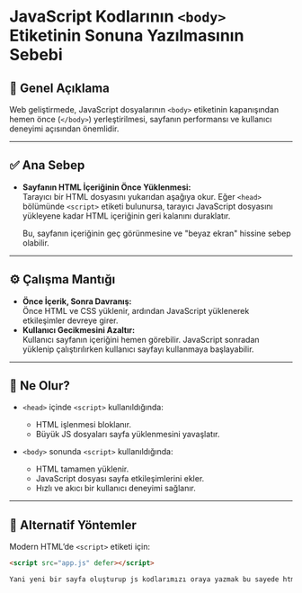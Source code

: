 # JavaScript Kodlarının `<body>` Etiketinin Sonuna Yazılmasının Sebebi

## 📌 Genel Açıklama

Web geliştirmede, JavaScript dosyalarının `<body>` etiketinin kapanışından hemen önce (`</body>`) yerleştirilmesi, sayfanın performansı ve kullanıcı deneyimi açısından önemlidir.

---

## ✅ Ana Sebep

- **Sayfanın HTML İçeriğinin Önce Yüklenmesi:**  
  Tarayıcı bir HTML dosyasını yukarıdan aşağıya okur. Eğer `<head>` bölümünde `<script>` etiketi bulunursa, tarayıcı JavaScript dosyasını yükleyene kadar HTML içeriğinin geri kalanını duraklatır.
  
  Bu, sayfanın içeriğinin geç görünmesine ve "beyaz ekran" hissine sebep olabilir.

---

## ⚙️ Çalışma Mantığı

- **Önce İçerik, Sonra Davranış:**  
  Önce HTML ve CSS yüklenir, ardından JavaScript yüklenerek etkileşimler devreye girer.
- **Kullanıcı Gecikmesini Azaltır:**  
  Kullanıcı sayfanın içeriğini hemen görebilir. JavaScript sonradan yüklenip çalıştırılırken kullanıcı sayfayı kullanmaya başlayabilir.

---

## 🚫 Ne Olur?

- `<head>` içinde `<script>` kullanıldığında:
  - HTML işlenmesi bloklanır.
  - Büyük JS dosyaları sayfa yüklenmesini yavaşlatır.

- `<body>` sonunda `<script>` kullanıldığında:
  - HTML tamamen yüklenir.
  - JavaScript dosyası sayfa etkileşimlerini ekler.
  - Hızlı ve akıcı bir kullanıcı deneyimi sağlanır.

---

## 🎯 Alternatif Yöntemler

Modern HTML’de `<script>` etiketi için:
```html
<script src="app.js" defer></script>

Yani yeni bir sayfa oluşturup js kodlarımızı oraya yazmak bu sayede html sayfamızın şişmesini önleriz.
